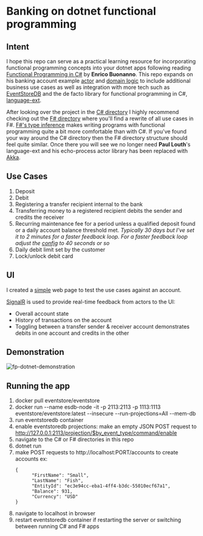 # Banking on dotnet functional programming

## Intent
I hope this repo can serve as a practical learning resource for incorporating functional programming concepts into your dotnet
apps following reading [Functional Programming in C#](https://www.manning.com/books/functional-programming-in-c-sharp-second-edition)
by **Enrico Buonanno**.  This repo expands on his banking account example [actor](https://github.com/la-yumba/functional-csharp-code-2/blob/master/Examples/Chapter19/Boc/AccountProcess.cs)
and [domain logic](https://github.com/la-yumba/functional-csharp-code-2/blob/master/Examples/Chapter13/Domain/Account.cs) to include
additional business use cases as well as integration with more tech such as [EventStoreDB](https://www.eventstore.com/eventstoredb) and the
de facto library for functional programming in C#, [language-ext](https://github.com/louthy/language-ext).

After looking over the project in the [C# directory](https://github.com/danne931/functional-programming-in-csharp-banking-sample/tree/main/CSharpWithLanguageExt)
I highly recommend checking out the [F# directory](https://github.com/danne931/functional-programming-in-csharp-banking-sample/tree/main/FSharpWithAkka)
where you'll find a rewrite of all use cases in F#.  [F#'s type inference](https://learn.microsoft.com/en-us/dotnet/fsharp/language-reference/type-inference)
makes writing programs with functional programming quite a bit more comfortable than with C#.
If you've found your way around the C# directory then the F# directory structure should feel quite
similar.  Once there you will see we no longer need **Paul Louth**'s language-ext and his echo-process actor library has been replaced
with [Akka](https://github.com/akkadotnet/akka.net).

## Use Cases
1. Deposit
2. Debit
3. Registering a transfer recipient internal to the bank
4. Transferring money to a registered recipient debits the sender and credits the receiver
5. Recurring maintenance fee for a period unless a qualified deposit found or a daily account balance threshold met.  *Typically 30 days but I've set it to 2 minutes for a faster feedback loop.  For a faster feedback loop adjust the [config](https://github.com/danne931/functional-programming-in-csharp-banking-sample/blob/main/CSharpWithLanguageExt/Config.cs) to 40 seconds or so*
6. Daily debit limit set by the customer
7. Lock/unlock debit card

## UI
I created a [simple](https://github.com/danne931/functional-programming-in-csharp-banking-sample/blob/main/FSharpWithAkka/wwwroot/js/account.js)
web page to test the use cases against an account.

[SignalR](https://dotnet.microsoft.com/en-us/apps/aspnet/signalr) is used to provide real-time feedback from actors to the UI:
- Overall account state
- History of transactions on the account
- Toggling between a transfer sender & receiver account demonstrates debits in one account and credits in the other

## Demonstration
![fp-dotnet-demonstration](https://github.com/danne931/functional-programming-in-csharp-banking-sample/assets/4181901/5a5fc264-e93b-4e42-9c13-dcfd3e19b059)

## Running the app
1. docker pull eventstore/eventstore
2. docker run --name esdb-node -it -p 2113:2113 -p 1113:1113 eventstore/eventstore:latest --insecure --run-projections=All --mem-db
3. run eventstoredb container
4. enable eventstoredb projections: make an empty JSON POST request to http://127.0.0.1:2113/projection/$by_event_type/command/enable
5. navigate to the C# or F# directories in this repo
6. dotnet run
7. make POST requests to http://localhost:PORT/accounts to create accounts ex:
    ```
    {
	      "FirstName": "Small",
	      "LastName": "Fish",
	      "EntityId": "ec3e94cc-eba1-4ff4-b3dc-55010ecf67a1",
	      "Balance": 931,
	      "Currency": "USD"
    }
    ```
8. navigate to localhost in browser
9. restart eventstoredb container if restarting the server or switching between running C# and F# apps
